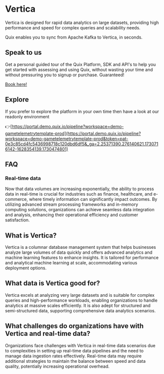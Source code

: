 <!-- START MARKDOWN -->
<!--[tech-name]-->
# Vertica

<!--[blurb-about-tech]-->
Vertica is designed for rapid data analytics on large datasets, providing high performance and speed for complex queries and scalability needs.

Quix enables you to sync from Apache Kafka <span id="to_or_from">to</span> <span id="techname">Vertica</span>, in seconds.

## Speak to us

Get a personal guided tour of the Quix Platform, SDK and API's to help you get started with assessing and using Quix, without wasting your time and without pressuring you to signup or purchase. Guaranteed!

[Book here!](https://share.hsforms.com/1iW0TmZzKQMChk0lxd_tGiw4yjw2?__hstc=175542013.19c333c2ae8002be5fbc6a17a447e442.1730474801833.1730474801833.1730716142494.2&__hssc=175542013.2.1730716142494&__hsfp=3927774151)


## Explore

If you prefer to explore the platform in your own time then have a look at our readonly environment

👉[https://portal.demo.quix.io/pipeline?workspace=demo-gametelemetrytemplate-prod](https://portal.demo.quix.io/pipeline?workspace=demo-gametelemetrytemplate-prod&token=pat-0e3c85cd4fc5436998718c120dbd6df5&_ga=2.25371390.276140621.1730716142-1628354139.1730474801)


## FAQ

### Real-time data

Now that data volumes are increasing exponentially, the ability to process data in real-time is crucial for industries such as finance, healthcare, and e-commerce, where timely information can significantly impact outcomes. By utilizing advanced stream processing frameworks and in-memory computing solutions, organizations can achieve seamless data integration and analysis, enhancing their operational efficiency and customer satisfaction.

## What is <span id="techname">Vertica</span>?

<!--[tech-seo-text]-->
Vertica is a columnar database management system that helps businesses analyze large volumes of data quickly and offers advanced analytics and machine learning features to enhance insights. It is tailored for performance and analytical machine learning at scale, accommodating various deployment options.

## What data is <span id="techname">Vertica</span> good for?

<!--[tech-data-seo-text]-->
Vertica excels at analyzing very large datasets and is suitable for complex queries and high-performance workloads, enabling organizations to handle analytics at massive scales efficiently. It is also adept for structured and semi-structured data, supporting comprehensive data analytics scenarios.

## What challenges do organizations have with <span id="techname">Vertica</span> and real-time data?

<!--[tech-challenges-seo-text]-->
Organizations face challenges with Vertica in real-time data scenarios due to complexities in setting up real-time data pipelines and the need to manage data ingestion rates effectively. Real-time data may require additional strategies to maintain the balance between speed and data quality, potentially increasing operational overhead.
<!-- END MARKDOWN -->